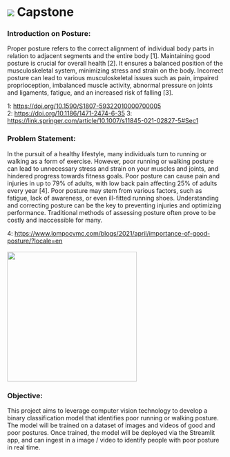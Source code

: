 # ![](https://ga-dash.s3.amazonaws.com/production/assets/logo-9f88ae6c9c3871690e33280fcf557f33.png) Capstone

### Introduction on Posture:

Proper posture refers to the correct alignment of individual body parts in relation to adjacent segments and the entire body [1]. Maintaining good posture is crucial for overall health [2]. It ensures a balanced position of the musculoskeletal system, minimizing stress and strain on the body. Incorrect posture can lead to various musculoskeletal issues such as pain, impaired proprioception, imbalanced muscle activity, abnormal pressure on joints and ligaments, fatigue, and an increased risk of falling [3].

1: https://doi.org/10.1590/S1807-59322010000700005 <br>
2: https://doi.org/10.1186/1471-2474-6-35
3: https://link.springer.com/article/10.1007/s11845-021-02827-5#Sec1

### Problem Statement:

In the pursuit of a healthy lifestyle, many individuals turn to running or walking as a form of exercise. However, poor running or walking posture can lead to unnecessary stress and strain on your muscles and joints, and hindered progress towards fitness goals. Poor posture can cause pain and injuries in up to 79% of adults, with low back pain affecting 25% of adults every year [4]. Poor posture may stem from various factors, such as fatigue, lack of awareness, or even ill-fitted running shoes. Understanding and correcting posture can be the key to preventing injuries and optimizing performance. Traditional methods of assessing posture often prove to be costly and inaccessible for many.

4: https://www.lompocvmc.com/blogs/2021/april/importance-of-good-posture/?locale=en <br><br>
 <img src="https://www.hipkneeortho.com.sg/wp-content/uploads/2022/08/How-to-get-better-running-form.png" style="height:300px" >

### Objective:

 This project aims to leverage computer vision technology to develop a binary classification model that identifies poor running or walking posture. The model will be trained on a dataset of images and videos of good and poor postures. Once trained, the model will be deployed via the Streamlit app, and can ingest in a image / video to identify people with poor posture in real time.


